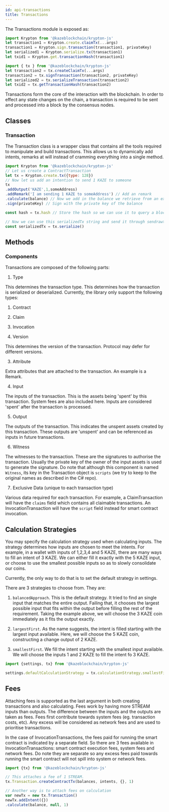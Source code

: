 ```yaml
---
id: api-transactions
title: Transactions
---
```


The Transactions module is exposed as:

```js
import Krypton from '@kazeblockchain/krypton-js'
let transaction1 = Krypton.create.claimTx(...args)
transaction1 = Krypton.sign.transaction(transaction1, privateKey)
let serialized1 = Krypton.serialize.tx(transaction1)
let txid1 = Krypton.get.transactionHash(transaction1)

import { tx } from '@kazeblockchain/krypton-js'
let transaction2 = tx.createClaimTx(...args)
transaction2 = tx.signTransaction(transaction2, privateKey)
let serialized2 = tx.serializeTransaction(transaction2)
let txid2 = tx.getTransactionHash(transaction2)
```

Transactions form the core of the interaction with the blockchain. In order to effect any state changes on the chain, a transaction is required to be sent and processed into a block by the consensus nodes.

## Classes

### Transaction

The Transaction class is a wrapper class that contains all the tools required to manipulate and build transactions. This allows us to dynamically add intents, remarks at will instead of cramming everything into a single method.

```js
import Krypton from '@kazeblockchain/krypton-js'
// Let us create a ContractTransaction
let tx = Krypton.create.tx({type: 128})
// Now let us add an intention to send 1 KAZE to someone
tx
.addOutput('KAZE',1,someAddress)
.addRemark('I am sending 1 KAZE to someAddress') // Add an remark
.calculate(balance) // Now we add in the balance we retrieve from an external API and calculate the required inputs.
.sign(privateKey) // Sign with the private key of the balance

const hash = tx.hash // Store the hash so we can use it to query a block explorer.

// Now we can use this serializedTx string and send it through sendrawtransaction RPC call.
const serializedTx = tx.serialize()
```

## Methods

### Components

Transactions are composed of the following parts:

1. Type

  This determines the transaction type. This determines how the transaction is serialized or deserialized. Currently, the library only support the following types:

  1. Contract
  2. Claim
  3. Invocation

2. Version

  This determines the version of the transaction. Protocol may defer for different versions.

3. Attribute

  Extra attributes that are attached to the transaction. An example is a Remark.

4. Input

  The inputs of the transaction. This is the assets being 'spent' by this transaction. System fees are also included here. Inputs are considered 'spent' after the transaction is processed.


5. Output

  The outputs of the transaction. This indicates the unspent assets created by this transaction. These outputs are 'unspent' and can be referenced as inputs in future transactions.

6. Witness

  The witnesses to the transaction. These are the signatures to authorise the transaction. Usually the private key of the owner of the input assets is used to generate the signature. Do note that although this component is named ``Witness``, its key in the Transaction object is ``scripts`` (we try to keep to the original names as described in the C# repo).

7. Exclusive Data (unique to each transaction type)

  Various data required for each transaction. For example, a ClaimTransaction will have the ``claims`` field which contains all claimable transactions. An InvocationTransaction will have the ``script`` field instead for smart contract invocation.

## Calculation Strategies

You may specify the calculation strategy used when calculating inputs. The strategy determines how inputs are chosen to meet the intents. For example, in a wallet with inputs of 1,2,3,4 and 5 KAZE, there are many ways to fill an intent of 3 KAZE. We can either fill it exactly with the 5 KAZE input, or choose to use the smallest possible inputs so as to slowly consolidate our coins.

Currently, the only way to do that is to set the default strategy in settings.

There are 3 strategies to choose from. They are:

1. `balancedApproach`. This is the default strategy. It tried to find an single input that matches the entire output. Failing that, it chooses the largest possible input that fits within the output before filling the rest of the requirement. Taking the example above, we will choose the 3 KAZE coin immediately as it fits the output exactly.

2. `largestFirst`. As the name suggests, the intent is filled starting with the largest input available. Here, we will choose the 5 KAZE coin, constructing a change output of 2 KAZE.

3. `smallestFirst`. We fill the intent starting with the smallest input available. We will choose the inputs 1 and 2 KAZE to fill the intent fo 3 KAZE.

```js
import {settings, tx} from '@kazeblockchain/krypton-js'

settings.defaultCalculationStrategy = tx.calculationStrategy.smallestFirst
```

## Fees

Attaching fees is supported as the last argument in both creating transactions and also calculating. Fees work by having more STREAM inputs than outputs. The difference between the inputs and the outputs are taken as fees. Fees first contribute towards system fees (eg. transaction costs, etc). Any excess will be considered as network fees and are used to prioritise transactions.

In the case of InvocationTransactions, the fees paid for running the smart contract is indicated by a separate field. So there are 3 fees available in InvocationTransactions: smart contract execution fees, system fees and network fees. Do note they are separate so any excess fees paid towards running the smart contract will not spill into system or network fees.

```js
import {tx} from '@kazeblockchain/krypton-js'

// This attaches a fee of 1 STREAM.
tx.Transaction.createContractTx(balances, intents, {}, 1)

// Another way is to attach fees on calculation
var newTx = new tx.Transaction()
newTx.addIntent({})
.calculate(balance, null, 1)

```
